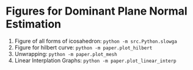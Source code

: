 # Figures for Dominant Plane Normal Estimation

1. Figure of all forms of icosahedron: `python -m src.Python.slowga` 
2. Figure for hilbert curve: `python -m paper.plot_hilbert` 
3. Unwrapping: `python -m paper.plot_mesh`
4. Linear Interplation Graphs: `python -m paper.plot_linear_interp`
